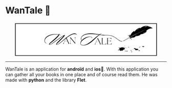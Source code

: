 # WanTale 📖
<div align="center"><img alt="banniere" align="center"  height="50%" width="90%" src="photos/WanTale.png"></div>

___
WanTale is an application for **androïd** and **ios**📱. With this application you can gather all your books in one place and of course read them.
He was made with **python** and the library **Flet**.

